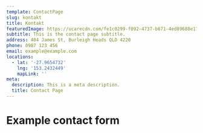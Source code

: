 ```yaml
---
template: ContactPage
slug: kontakt
title: Kontakt
featuredImage: https://ucarecdn.com/fe1c0299-f092-4737-b671-4ed89688e176/
subtitle: This is the contact page subtitle.
address: 404 James St, Burleigh Heads QLD 4220
phone: 0987 123 456
email: example@example.com
locations:
  - lat: '-27.9654732'
    lng: '153.2432449'
    mapLink: ''
meta:
  description: This is a meta description.
  title: Contact Page
---
```


# Example contact form
